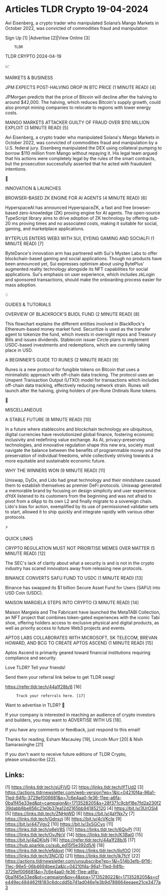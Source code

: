 # Articles TLDR Crypto 19-04-2024

Avi Eisenberg, a crypto trader who manipulated Solana’s Mango
Markets in October 2022, was convicted of commodities fraud and
manipulation  

 Sign Up [1] |Advertise [2]|View Online [3] 

		TLDR 

TLDR CRYPTO 2024-04-19

📈 

MARKETS & BUSINESS

 JPM EXPECTS POST-HALVING DROP IN BTC PRICE (1 MINUTE READ) [4] 

 JPMorgan predicts that the price of Bitcoin will decline after the
halving to around $42,000. The halving, which reduces Bitcoin's supply
growth, could also prompt mining companies to relocate to regions with
lower energy costs. 

 MANGO MARKETS ATTACKER GUILTY OF FRAUD OVER $110 MILLION EXPLOIT (3
MINUTE READ) [5] 

 Avi Eisenberg, a crypto trader who manipulated Solana's Mango Markets
in October 2022, was convicted of commodities fraud and manipulation
by a U.S. federal jury. Eisenberg manipulated the DEX using collateral
pumping to borrow $110 million from Mango without repaying it. His
legal team argued that his actions were completely legal by the rules
of the smart contracts, but the prosecution successfully asserted that
he acted with fraudulent intentions. 

🚀 

INNOVATION & LAUNCHES

 BROWSER-BASED ZK ENGINE FOR AI AGENTS (4 MINUTE READ) [6] 

 HyperspaceAI has announced HyperspaceZK, a fast and free
browser-based zero-knowledge (ZK) proving engine for AI agents. The
open-source TypeScript library aims to drive adoption of ZK technology
by offering sub-20 ms proving times and no associated costs, making it
suitable for social, gaming, and marketplace applications. 

 BYTEPLUS ENTERS WEB3 WITH SUI, EYEING GAMING AND SOCIALFI (1 MINUTE
READ) [7] 

 ByteDance's innovation arm has partnered with Sui's Mysten Labs to
offer blockchain-based gaming and social applications. Though no
products have been announced yet, Sui expresses optimism about using
BytePlus' augmented reality technology alongside its NFT capabilities
for social applications. Sui's emphasis on user experience, which
includes zkLogin and sponsored transactions, should make the
onboarding process easier for mass adoption. 

💡 

GUIDES & TUTORIALS

 OVERVIEW OF BLACKROCK'S BUIDL FUND (2 MINUTE READ) [8] 

 This flowchart explains the different entities involved in
BlackRock's Ethereum-based money market fund. Securitize is used as
the transfer agent to tokenize the fund, which invests in overnight
repos and Treasury Bills and issues dividends. Stablecoin issuer
Circle plans to implement USDC-based investments and redemptions,
which are currently taking place in USD. 

 A BEGINNER'S GUIDE TO RUNES (2 MINUTE READ) [9] 

 Runes is a new protocol for fungible tokens on Bitcoin that uses a
minimalistic approach with off-chain data tracking. The protocol uses
an Unspent Transaction Output (UTXO) model for transactions which
includes off-chain data tracking, effectively reducing network strain.
Runes will launch after the halving, giving holders of pre-Rune
Ordinals Rune tokens. 

🦄 

MISCELLANEOUS

 A STABLE FUTURE (8 MINUTE READ) [10] 

 In a future where stablecoins and blockchain technology are
ubiquitous, digital currencies have revolutionized global finance,
fostering economic inclusivity and redefining value exchange. As AI,
privacy-preserving technologies, and innovative regulation shape this
new era, society must navigate the balance between the benefits of
programmable money and the preservation of individual freedoms, while
collectively striving towards a more equitable and sustainable
economic future. 

 WHY THE WINNERS WON (9 MINUTE READ) [11] 

 Uniswap, DyDx, and Lido had great technology and their mindshare
caused them to establish themselves as premier DeFi protocols. Uniswap
generated a memorable brand by focusing on design simplicity and user
experience. dYdX listened to its customers from the beginning and was
not afraid to pivot from a dApp to its own L2 and finally migrate to a
sovereign chain. Lido's bias for action, exemplified by its use of
permissioned validator sets to start, allowed it to ship quickly and
integrate rapidly with various other protocols. 

⚡ 

QUICK LINKS

 CRYPTO REGULATION MUST NOT PRIORITISE MEMES OVER MATTER (5 MINUTE
READ) [12] 

 The SEC's lack of clarity about what a security is and is not in the
crypto industry has scared innovators away from releasing new
protocols. 

 BINANCE CONVERTS SAFU FUND TO USDC (1 MINUTE READ) [13] 

 Binance has swapped its $1 billion Secure Asset Fund for Users (SAFU)
into USD Coin (USDC). 

 MAISON MARGIELA STEPS INTO CRYPTO (3 MINUTE READ) [14] 

 Maison Margiela and The Fabricant have launched the MetaTABI
Collection, an NFT project that combines token-gated experiences with
the iconic Tabi shoe, offering holders access to exclusive physical
and digital products, as well as priority access to future Web3
projects and events. 

 APTOS LABS COLLABORATES WITH MICROSOFT, SK TELECOM, BREVAN HOWARD,
AND BCG TO CREATE APTOS ASCEND (1 MINUTE READ) [15] 

 Aptos Ascend is primarily geared toward financial institutions
requiring compliance and security. 

Love TLDR? Tell your friends!

 Send them your referral link below to get TLDR swag! 

 https://refer.tldr.tech/44a1f28b/6 [16] 

		 Track your referrals here. [17] 

Want to advertise in TLDR? 📰

 If your company is interested in reaching an audience of crypto
investors and builders, you may want to ADVERTISE WITH US [18]. 

 If you have any comments or feedback, just respond to this email! 

Thanks for reading, 
Esham Macauley [19], Lincoln Murr [20] & Nish Samarasinghe [21] 

If you don't want to receive future editions of TLDR Crypto,
please unsubscribe [22]. 

 

Links:
------
[1] https://links.tldr.tech/sUFiVD
[2] https://links.tldr.tech/lfTUd2
[3] https://actions.tldrnewsletter.com/web-version?ep=1&lc=04210f4a-96a1-11ed-94fb-3729ef006681&p=7c6e4aa0-fe36-11ee-a6fa-0ba1f45e33ed&pt=campaign&t=1713528205&s=28f371c9cbf18e7fd2a230f239dabb6be856c21e0b37ea12d2165bb941852120
[4] https://bit.ly/3UrOSi4
[5] https://links.tldr.tech/ZNHpWD
[6] https://bit.ly/4aYNx7v
[7] https://links.tldr.tech/Gdnszj
[8] https://bit.ly/4cVKcIe
[9] https://bit.ly/447Vgy2
[10] https://bit.ly/3xSGCyo
[11] https://links.tldr.tech/q6eV8S
[12] https://links.tldr.tech/6QjyPi
[13] https://links.tldr.tech/OvJNcV
[14] https://links.tldr.tech/K3Baj0
[15] https://bit.ly/4aDKIsN
[16] https://refer.tldr.tech/44a1f28b/6
[17] https://hub.sparklp.co/sub_ed15f5e392d5/6
[18] https://links.tldr.tech/eNdqxt
[19] https://links.tldr.tech/llofOO
[20] https://links.tldr.tech/3NCj1D
[21] https://links.tldr.tech/Ik7fcY
[22] https://actions.tldrnewsletter.com/unsubscribe?ep=1&l=514b3efb-6f16-11ec-96e5-06b4694bee2a&lc=04210f4a-96a1-11ed-94fb-3729ef006681&p=7c6e4aa0-fe36-11ee-a6fa-0ba1f45e33ed&pt=campaign&pv=4&spa=1713528022&t=1713528205&s=cfe449ec484462f8183c6dccdd5b741ad046e1e3b9d788664eeaee21ce3477a3